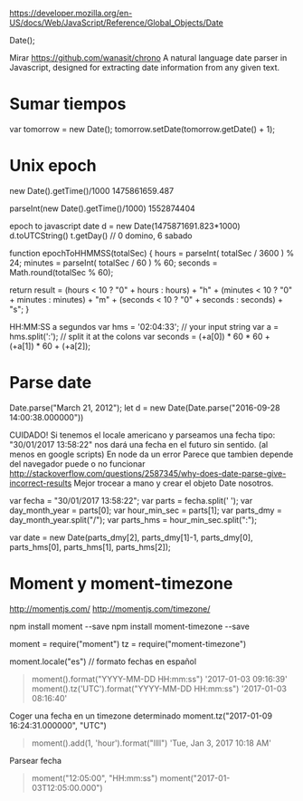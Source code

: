 https://developer.mozilla.org/en-US/docs/Web/JavaScript/Reference/Global_Objects/Date

Date();

Mirar https://github.com/wanasit/chrono
A natural language date parser in Javascript, designed for extracting date information from any given text.



# Sumar tiempos
var tomorrow = new Date();
tomorrow.setDate(tomorrow.getDate() + 1);


# Unix epoch
new Date().getTime()/1000
1475861659.487

parseInt(new Date().getTime()/1000)
1552874404

epoch to javascript date
d = new Date(1475871691.823*1000)
d.toUTCString()
t.getDay() // 0 domino, 6 sabado


function epochToHHMMSS(totalSec) {
  hours = parseInt( totalSec / 3600 ) % 24;
  minutes = parseInt( totalSec / 60 ) % 60;
  seconds = Math.round(totalSec % 60);

  return result = (hours < 10 ? "0" + hours : hours) + "h" + (minutes < 10 ? "0" + minutes : minutes) + "m" + (seconds  < 10 ? "0" + seconds : seconds) + "s";
}


HH:MM:SS a segundos
var hms = '02:04:33';   // your input string
var a = hms.split(':'); // split it at the colons
var seconds = (+a[0]) * 60 * 60 + (+a[1]) * 60 + (+a[2]);



# Parse date
Date.parse("March 21, 2012");
let d = new Date(Date.parse("2016-09-28 14:00:38.000000"))

CUIDADO! Si tenemos el locale americano y parseamos una fecha tipo: "30/01/2017 13:58:22" nos dará una fecha en el futuro sin sentido. (al menos en google scripts)
En node da un error
Parece que tambien depende del navegador puede o no funcionar http://stackoverflow.com/questions/2587345/why-does-date-parse-give-incorrect-results
Mejor trocear a mano y crear el objeto Date nosotros.

var fecha = "30/01/2017 13:58:22";
var parts = fecha.split(' ');
var day_month_year = parts[0];
var hour_min_sec = parts[1];
var parts_dmy = day_month_year.split("/");
var parts_hms = hour_min_sec.split(":");

var date = new Date(parts_dmy[2], parts_dmy[1]-1, parts_dmy[0], parts_hms[0], parts_hms[1], parts_hms[2]);


# Moment y moment-timezone
http://momentjs.com/
http://momentjs.com/timezone/

npm install moment --save
npm install moment-timezone --save


moment = require("moment")
tz = require("moment-timezone")

moment.locale("es") // formato fechas en español

> moment().format("YYYY-MM-DD HH:mm:ss")
'2017-01-03 09:16:39'
> moment().tz('UTC').format("YYYY-MM-DD HH:mm:ss")
'2017-01-03 08:16:40'

Coger una fecha en un timezone determinado
moment.tz("2017-01-09 16:24:31.000000", "UTC")


> moment().add(1, 'hour').format("llll")
'Tue, Jan 3, 2017 10:18 AM'

Parsear fecha
> moment("12:05:00", "HH:mm:ss")
moment("2017-01-03T12:05:00.000")
